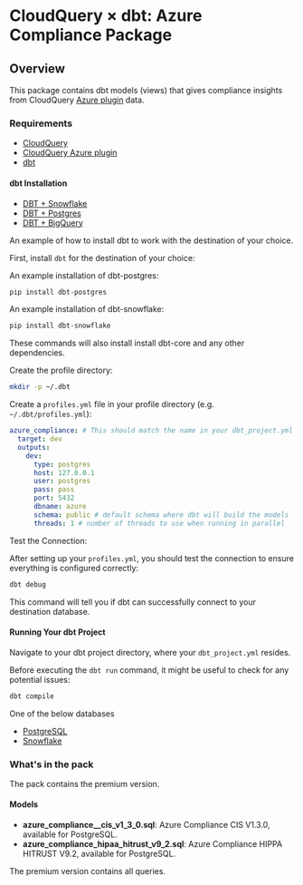 # CloudQuery &times; dbt: Azure Compliance Package

## Overview

This package contains dbt models (views) that gives compliance insights from CloudQuery [Azure plugin](https://hub.cloudquery.io/plugins/source/cloudquery/azure) data.

### Requirements

- [CloudQuery](https://www.cloudquery.io/docs/quickstart)
- [CloudQuery Azure plugin](https://hub.cloudquery.io/plugins/source/cloudquery/azure)
- [dbt](https://docs.getdbt.com/docs/installation)

#### dbt Installation

- [DBT + Snowflake](https://docs.getdbt.com/docs/core/connect-data-platform/snowflake-setup)
- [DBT + Postgres](https://docs.getdbt.com/docs/core/connect-data-platform/postgres-setup)
- [DBT + BigQuery](https://docs.getdbt.com/docs/core/connect-data-platform/bigquery-setup)

An example of how to install dbt to work with the destination of your choice.

First, install `dbt` for the destination of your choice:

An example installation of dbt-postgres:

```bash
pip install dbt-postgres
```

An example installation of dbt-snowflake:

```bash
pip install dbt-snowflake
```

These commands will also install install dbt-core and any other dependencies.

Create the profile directory:

```bash
mkdir -p ~/.dbt
```

Create a `profiles.yml` file in your profile directory (e.g. `~/.dbt/profiles.yml`):

```yaml
azure_compliance: # This should match the name in your dbt_project.yml
  target: dev
  outputs:
    dev:
      type: postgres
      host: 127.0.0.1
      user: postgres
      pass: pass
      port: 5432
      dbname: azure
      schema: public # default schema where dbt will build the models
      threads: 1 # number of threads to use when running in parallel
```

Test the Connection:

After setting up your `profiles.yml`, you should test the connection to ensure everything is configured correctly:

```bash
dbt debug
```

This command will tell you if dbt can successfully connect to your destination database.

#### Running Your dbt Project

Navigate to your dbt project directory, where your `dbt_project.yml` resides.

Before executing the `dbt run` command, it might be useful to check for any potential issues:

```bash
dbt compile
```

One of the below databases

- [PostgreSQL](https://hub.cloudquery.io/plugins/destination/cloudquery/postgresql/v6.1.3/docs)
- [Snowflake](https://hub.cloudquery.io/plugins/destination/cloudquery/snowflake/v3.3.3/docs)

### What's in the pack

The pack contains the premium version.

#### Models

- **azure_compliance\_\_cis_v1_3_0.sql**: Azure Compliance CIS V1.3.0, available for PostgreSQL.
- **azure_compliance_hipaa_hitrust_v9_2.sql**: Azure Compliance HIPPA HITRUST V9.2, available for PostgreSQL.

The premium version contains all queries.
